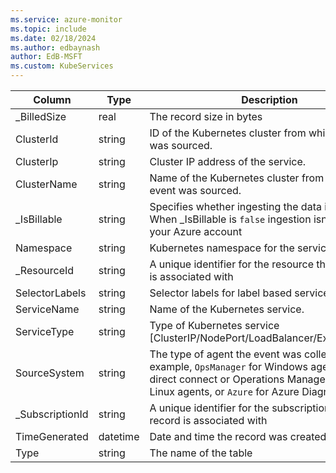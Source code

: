 ```yaml
---
ms.service: azure-monitor
ms.topic: include
ms.date: 02/18/2024
ms.author: edbaynash
author: EdB-MSFT
ms.custom: KubeServices
---
```



| Column | Type | Description |
|---|---|---|
| _BilledSize | real | The record size in bytes |
| ClusterId | string | ID of the Kubernetes cluster from which the event was sourced. |
| ClusterIp | string | Cluster IP address of the service. |
| ClusterName | string | Name of the Kubernetes cluster from which the event was sourced. |
| _IsBillable | string | Specifies whether ingesting the data is billable. When _IsBillable is `false` ingestion isn't billed to your Azure account |
| Namespace | string | Kubernetes namespace for the service. |
| _ResourceId | string | A unique identifier for the resource that the record is associated with |
| SelectorLabels | string | Selector labels for label based services. |
| ServiceName | string | Name of the Kubernetes service. |
| ServiceType | string | Type of Kubernetes service [ClusterIP/NodePort/LoadBalancer/ExternalName]. |
| SourceSystem | string | The type of agent the event was collected by. For example, `OpsManager` for Windows agent, either direct connect or Operations Manager, `Linux` for all Linux agents, or `Azure` for Azure Diagnostics |
| _SubscriptionId | string | A unique identifier for the subscription that the record is associated with |
| TimeGenerated | datetime | Date and time the record was created. |
| Type | string | The name of the table |
